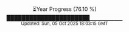 <p align="center">
⏳Year Progress (76.10 %)<br>
██████████████████████▁▁▁▁▁▁▁▁ <br>
<sub>Updated: Sun, 05 Oct 2025 18:03:15 GMT</sub>
</p>

